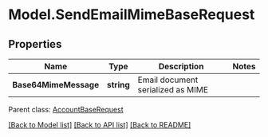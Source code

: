 # Model.SendEmailMimeBaseRequest
## Properties
Name | Type | Description | Notes
------------ | ------------- | ------------- | -------------
**Base64MimeMessage** | **string** | Email document serialized as MIME              | 

 Parent class: [AccountBaseRequest](AccountBaseRequest.md)

[[Back to Model list]](README.md#documentation-for-models) [[Back to API list]](README.md#documentation-for-api-endpoints) [[Back to README]](README.md)


